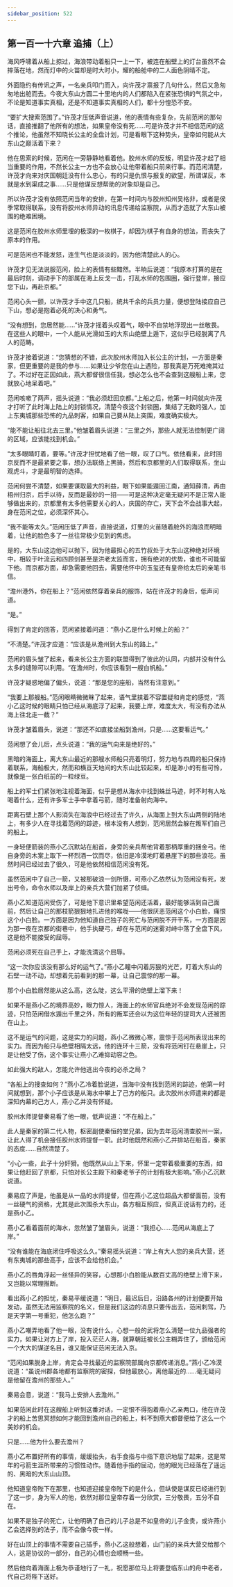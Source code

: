 ```yaml
---
sidebar_position: 522
---
```


## 第一百一十六章 **追捕（上）**

海风呼啸着从船上掠过，海浪带动着船只一上一下，被连在船壁上的灯台虽然不会摔落在地，然而灯中的火苗却是时大时小，耀的船舱中的二人面色阴晴不定。

外面隐约有传讯之声，一名亲兵叩门而入，向许茂才禀报了几句什么，然后又急匆匆地出舱而去。今夜大东山方圆二十里地内的人们都陷入在紧张恐惧的气氛之中，不论是知道事实真相，还是不知道事实真相的人们，都十分惶恐不安。

“要扩大搜索范围了。”许茂才压低声音说道，他的表情有些复杂，先前范闲的那句话，直接推翻了他所有的想法，如果皇帝没有死……可是许茂才并不相信范闲的这个推论，他虽然不知晓长公主的全盘计划，可是看眼下这种势头，皇帝如何能从大东山之巅活着下来？

他在思索的时候，范闲在一旁静静地看着他。胶州水师的反叛，明显许茂才起了相当重要的作用，不然长公主一方也不会放心让他带着船只前来行事。而范闲清楚，许茂才向来对庆国朝廷没有什么忠心，有的只是仇恨与报复的欲望，所谓谋反，本就是水到渠成之事……只是他谋反想帮助的对象却是自己。

所以许茂才没有依照范闲当年的安排，在第一时间内与胶州知州吴格非，或者是侯季常取得联系，没有将胶州水师异动的讯息传递给监察院，从而才造就了大东山被围的绝难困境。

这是范闲在胶州水师里埋的极深的一枚棋子，却因为棋子有自身的想法，而丧失了原本的作用。

可是范闲也不能发怒，连生气也是淡淡的，因为他清楚此人的心。

许茂才见无法说服范闲，脸上的表情有些黯然。半晌后说道：“我原本打算的是在最后时刻，调动手下的部属在海上反戈一击，打乱水师的包围圈，强行登岸，接应您下山，再赴京都。”

范闲心头一颤，以许茂才手中这几只船，统共千余的兵员力量，便想登陆接应自己下山，想必是抱着必死的决心和勇气。

“没有想到，您居然能……”许茂才摇着头叹着气，眼中不自禁地浮现出一丝敬畏。在这些人的眼中，一个人能从光滑如玉的大东山绝壁上遁下，这似乎已经脱离了凡人的范畴。

许茂才接着说道：“您猜想的不错，此次胶州水师加入长公主的计划，一方面是秦家，但更重要的是我的参与……如果让少爷您在山上遇险，那我真是万死难掩其过了。不过好在正因如此，燕大都督很信任我，想必怎么也不会查到这艘船上来，您就放心地呆着吧。”

范闲咳嗽了两声，摇头说道：“我必须赶回京都。”上船之后，他第一时间就向许茂才打听了此时海上陆上的封锁情况，清楚今夜这个封锁圈，集结了无数的强人，加上东夷城那些恐怖的九品刺客，如果自己要从陆上突围，难度确实极大。

“能不能让船往北去三里。”他皱着眉头说道：“三里之外，那些人就无法控制更广阔的区域，应该能找到机会。”

“太多眼睛盯着，要等。”许茂才担忧地看了他一眼，叹了口气。依他看来，此时回京反而不是最紧要之事，想办法联络上黑骑，然后和京都里的人们取得联系，坐山观虎斗，才是最明智的选择。

范闲何尝不清楚，如果要谋取最大的利益，眼下如果能遁回江南，通知薛清，再由梧州归京，后手以待，反而是最妙的一招——可是这种决定毫无疑问不是正常人能够做出来的，京都里有太多他需要关心的人，庆国的存亡，天下会不会战事大起，身在范闲之位，必须深怀其心。

“我不能等太久。”范闲压低了声音，直接说道，灯里的火苗随着舱外的海浪而明暗着，让他的脸色多了一丝往常极少见到的焦虑。

是的，大东山这边他可以抛下，因为他最担心的五竹叔处于大东山这种绝对环境中，相较于叶流云和四顾剑甚至是洪老太监而言，拥有绝对的优势，谁也不可能留下他。而京都方面，却急需要他回去，需要他怀中的玉玺还有皇帝给太后的亲笔书信。

“澹州港外，你在船上？”范闲依然穿着亲兵的服饰，站在许茂才的身后，低声问道。

“是。”

得到了肯定的回答，范闲紧接着问道：“燕小乙是什么时候上的船？”

“不清楚。”许茂才应道：“应该是从澹州到大东山的路上。”

范闲的眉头皱了起来，看来长公主方面的联盟得到了彼此的认同，内部并没有什么太多的缝隙可以利用。“在澹州时，你应该看到一艘白帆船。”

许茂才疑惑地偏了偏头，说道：“那是您的座船，当然有注意到。”

“我要上那艘船。”范闲眼睛微微眯了起来，语气里挟着不容置疑和肯定的感觉，“燕小乙这时候的眼睛只怕已经从海底浮了起来，我要上岸，难度太大，有没有办法从海上往北走一截？”

许茂才皱着眉头，说道：“那还不如直接坐船到澹州，只是……这要看运气。”

范闲想了会儿后，点头说道：“我的运气向来是绝好的。”

黑暗的海面上，离大东山最近的那艘水师船只亮着明灯，努力地与四周的船只保持着联系，海船极大，然而和横亘天地间的大东山比较起来，却是渺小的有些可怜，就像是一张白纸前的一粒绿豆。

船上的军士们紧张地注视着海面，似乎是想从海水中找到蛛丝马迹，时不时有人吆喝着什么，还有许多军士手中拿着弓箭，随时准备射向海中。

距离石壁上那个人影消失在海浪中已经过去了许久，从海面上到大东山两侧的陆地上，有多少人在寻找着范闲的踪迹，根本没有人想到，范闲居然会躲在叛军们自己的船上。

一身轻便箭装的燕小乙沉默站在船首，身旁的亲兵帮他背着那柄厚重的捆金弓。他自身旁的木案上取下一杯烈酒一饮而尽，依旧是冷漠地盯着悬崖下的那些浪花。虽然时间已经过去了很久，可是他依然相信范闲没有死。

虽然范闲中了自己一箭，又被那破浪一剑所慑，可燕小乙依然认为范闲没有死，发出号令，命令水师以及岸上的亲兵大营们加紧了侦缉。

燕小乙知道范闲受伤了，可是他下意识里希望范闲还活着，最好能够活到自己面前，然后让自己的那枝箭狠狠地扎进他的喉咙——他很厌恶范闲这个小白脸，痛恨这个小白脸。一方面是因为他知道自己独子的死亡与范闲脱不开干系，一方面是因为那一夜在京都的街巷中，他手执硬弓，却在与范闲的迷雾对峙中落了全盘下风，这是他不能接受的屈辱。

范闲必须死在自己手上，才能洗清这个屈辱。

“这一次你应该没有那么好的运气了。”燕小乙瞳中闪着厉狠的光芒，盯着大东山的石壁一动不动，却想着先前看到的那一幕，让自己震惊的那一幕。

那个小白脸居然能从这么高，这么陡，这么平滑的绝壁上溜下来！

如果不是燕小乙的境界高妙，眼力惊人，海面上的水师官兵绝对不会发现范闲的踪迹，只怕范闲借水遁出千里之外，所有的叛军还会以为这位年轻的提司大人还被困在山上。

这不是运气的问题，这是实力的问题，燕小乙微微心寒，震惊于范闲所表现出来的实力。而因为船只与绝壁相隔太远，他的连环十三箭，没有将范闲钉在悬崖上，只是让他受了伤，这个事实让燕小乙难抑动容之色。

如此强大的敌人，怎能允许他逃出今夜的必杀之局？

“各船上的搜查如何？”燕小乙冷着脸说道，当海中没有找到范闲的踪迹，他第一时间就想到，那个小子应该是从海水中攀上了己方的船只。此次胶州水师遣来的都是深知内幕的己方人，燕小乙并没有怀疑。

胶州水师提督秦易看了他一眼，低声说道：“不在船上。”

此人是秦家的第二代人物，枢密副使秦恒的堂兄弟，因为去年范闲清查胶州一案，让此人得了机会接任胶州水师提督一职。此时他既然和燕小乙并排站在船首，秦家的态度……自然清楚了。

“小心一些，此子十分奸猾。他既然从山上下来，怀里一定带着极重要的东西，如果让他赶回了京都，只怕对长公主殿下和秦老爷子的计划有极大影响。”燕小乙沉默说道。

秦易应了声是，他虽是从一品的水师提督，但在燕小乙这位超品大都督面前，没有一丝硬气的资格，尤其是此次围杀大东山，各方相互照应，但真正说话有力的，还是燕小乙。

燕小乙看着面前的海水，忽然皱了皱眉头，说道：“我担心……范闲从海底上了岸。”

“没有谁能在海底闭住呼吸这么久。”秦易摇头说道：“岸上有大人您的亲兵大营，还有东夷城的那些高手，应该不会给他机会。”

燕小乙的唇角浮起一丝怪异的笑容，心想那小白脸能从数百丈高的绝壁上滑下来，又岂能以常理推断。

看出燕小乙的担忧，秦易平缓说道：“明日，最迟后日，沿路各州的计划便要开始发动，虽然无法用监察院的名义，但是我们这边的消息只要传出去，范闲刺驾，乃是天字第一号重犯，他怎么跑？”

燕小乙嘲弄地看了他一眼，没有说什么，心想一般的武将怎么清楚一位九品强者的实力，如果让对方上了岸，投入茫茫人海，就算朝廷被长公主糊弄住了，颁给范闲一个大大的谋逆名目，谁又能保证范闲无法入京。

“范闲如果脱身上岸，肯定会寻找最近的监察院部属向京都传递消息。”燕小乙冷漠说道：“虽说州郡各地都有监察院的密探，但他最放心，离他最近的……毫无疑问是他留在澹州的那些人。”

秦易会意，说道：“我马上安排人去澹州。”

如果范闲此时在这艘船上听到这番对话，一定恨不得抱着燕小乙亲两口，他在许茂才的船上苦思冥想如何才能回到澹州自己的船上，料不到燕大都督便给了这么一个美妙的机会。

只是……他为什么要去澹州？

燕小乙布置好所有的事情，缓缓抬头，右手食指与中指下意识地屈了起来，这是常年的弓箭生涯所带来的习惯性动作。随着他手指的屈动，他的眼光已经落在了遥远的、黑暗的大东山山顶。

他知道皇帝陛下在那里，也知道迎接皇帝陛下的是什么，但纵使是谋反已经进行到了这一步，身为军人的他，依然对那位皇帝存着一分欣赏，三分敬畏，五分不自在。

如果不是独子的死亡，让他明确了自己的儿子总是不如皇帝的儿子金贵，或许燕小乙会选择别的法子，而不会像今夜一样。

好在山顶上的事情不需要自己插手，燕小乙这般想着，山门前的亲兵大营交给那个人，这是协议的一部分，自己的心情也会顺畅一些。

然后他向着海面上极为恭谨地行了一礼，祝愿那位马上将要登临东山的舟中老者，代自己将陛下送好。

